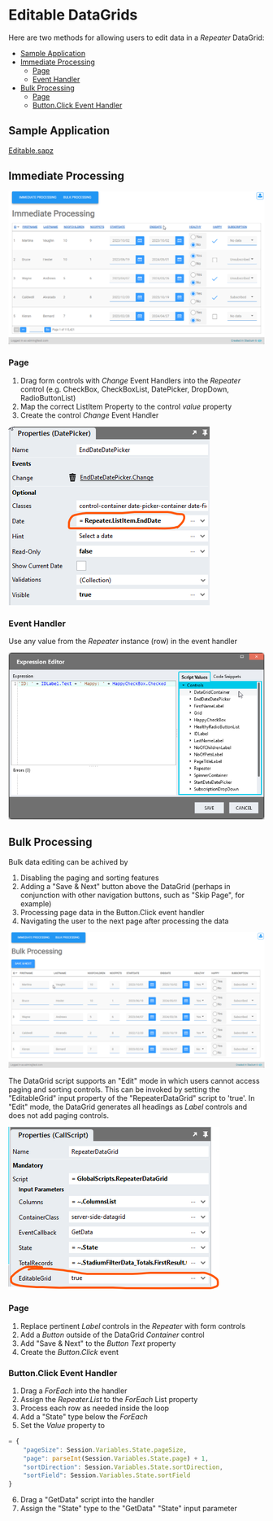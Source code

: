 # Editable DataGrids <!-- omit in toc -->

Here are two methods for allowing users to edit data in a *Repeater* DataGrid: 

- [Sample Application](#sample-application)
- [Immediate Processing](#immediate-processing)
  - [Page](#page)
  - [Event Handler](#event-handler)
- [Bulk Processing](#bulk-processing)
  - [Page](#page-1)
  - [Button.Click Event Handler](#buttonclick-event-handler)

## Sample Application
[Editable.sapz](Stadium6/Editable.sapz?raw=true)

## Immediate Processing

![](images/ImmediateProcessingView.gif)

### Page
1. Drag form controls with *Change* Event Handlers into the *Repeater* control (e.g. CheckBox, CheckBoxList, DatePicker, DropDown, RadioButtonList)
2. Map the correct ListItem Property to the control *value* property
3. Create the control *Change* Event Handler

![](images/SelectedRepeaterItemProperty.png)

### Event Handler
Use any value from the *Repeater* instance (row) in the event handler

![](images/ExpressionEditorRow.png)

## Bulk Processing

Bulk data editing can be achived by 

1. Disabling the paging and sorting features
2. Adding a "Save & Next" button above the DataGrid (perhaps in conjunction with other navigation buttons, such as "Skip Page", for example)
3. Processing page data in the Button.Click event handler
4. Navigating the user to the next page after processing the data

![](images/BulkProcessingView1.gif)

The DataGrid script supports an "Edit" mode in which users cannot access paging and sorting controls. This can be invoked by setting the "EditableGrid" input property of the "RepeaterDataGrid" script to 'true'. In "Edit" mode, the DataGrid generates all headings as *Label* controls and does not add paging controls. 

![](images/EditableGridScriptProperty.png)

### Page

1. Replace pertinent *Label* controls in the *Repeater* with form controls
2. Add a *Button* outside of the DataGrid *Container* control
3. Add "Save & Next" to the *Button Text* property
4. Create the *Button.Click* event

### Button.Click Event Handler

1. Drag a *ForEach* into the handler
2. Assign the *Repeater.List* to the *ForEach* List property
3. Process each row as needed inside the loop
4. Add a "State" type below the *ForEach*
5. Set the *Value* property to

```javascript
= {
	"pageSize": Session.Variables.State.pageSize,
	"page": parseInt(Session.Variables.State.page) + 1,
	"sortDirection": Session.Variables.State.sortDirection,
	"sortField": Session.Variables.State.sortField
}
```

6. Drag a "GetData" script into the handler
7. Assign the "State" type to the "GetData" "State" input parameter